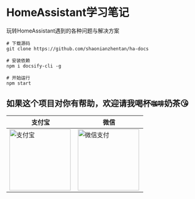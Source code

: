 # HomeAssistant学习笔记

玩转HomeAssistant遇到的各种问题与解决方案

```
# 下载源码
git clone https://github.com/shaonianzhentan/ha-docs

# 安装依赖
npm i docsify-cli -g

# 开始运行
npm start
```

## 如果这个项目对你有帮助，欢迎请我喝杯<del><small>咖啡</small></del><b>奶茶</b>😘
|支付宝|微信|
|---|---|
<img src="https://ha.jiluxinqing.com/img/alipay.png" align="left" height="160" width="160" alt="支付宝" title="支付宝">  |  <img src="https://ha.jiluxinqing.com/img/wechat.png" align="left" height="160" width="160" alt="微信支付" title="微信">